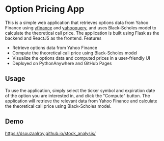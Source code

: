 # Option Pricing App

This is a simple web application that retrieves options data from Yahoo Finance using [yfinance](https://pypi.org/project/yfinance/) and [yahooquery](https://pypi.org/project/yahooquery/1.1.0/), and uses Black-Scholes model to calculate the theoretical call price. The application is built using Flask as the backend and ReactJS as the frontend.
Features

* Retrieve options data from Yahoo Finance
* Compute the theoretical call price using Black-Scholes model
* Visualize the options data and computed prices in a user-friendly UI
* Deployed on PythonAnywhere and GitHub Pages

## Usage

To use the application, simply select the ticker symbol and expiration date of the option you are interested in, and click the "Compute" button. The application will retrieve the relevant data from Yahoo Finance and calculate the theoretical call price using Black-Scholes model.

## Demo
https://dsouzaalroy.github.io/stock_analysis/
